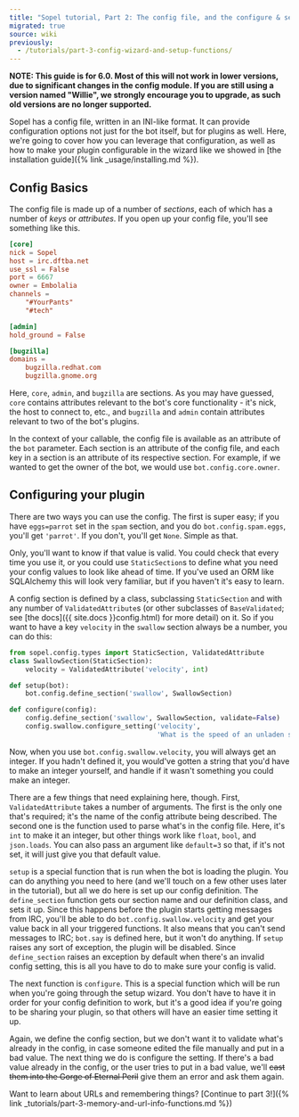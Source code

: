 ```yaml
---
title: "Sopel tutorial, Part 2: The config file, and the configure & setup functions"
migrated: true
source: wiki
previously:
  - /tutorials/part-3-config-wizard-and-setup-functions/
---
```


**NOTE: This guide is for 6.0. Most of this will not work in lower versions,
due to significant changes in the config module. If you are still using a
version named "Willie", we strongly encourage you to upgrade, as such old
versions are no longer supported.**

Sopel has a config file, written in an INI-like format. It can provide
configuration options not just for the bot itself, but for plugins as well.
Here, we're going to cover how you can leverage that configuration, as well as
how to make your plugin configurable in the wizard like we showed in [the
installation guide]({% link _usage/installing.md %}).

## Config Basics

The config file is made up of a number of *sections*, each of which has a number
of *keys* or *attributes*. If you open up your config file, you'll see
something like this.

```conf
[core]
nick = Sopel
host = irc.dftba.net
use_ssl = False
port = 6667
owner = Embolalia
channels =
    "#YourPants"
    "#tech"

[admin]
hold_ground = False

[bugzilla]
domains =
    bugzilla.redhat.com
    bugzilla.gnome.org
```

Here, `core`, `admin`, and `bugzilla` are sections. As you may have guessed,
`core` contains attributes relevant to the bot's core functionality - it's
nick, the host to connect to, etc., and `bugzilla` and `admin` contain
attributes relevant to two of the bot's plugins.

In the context of your callable, the config file is available as an attribute
of the `bot` parameter. Each section is an attribute of the config file, and
each key in a section is an attribute of its respective section. For example,
if we wanted to get the owner of the bot, we would use `bot.config.core.owner`.

## Configuring your plugin

There are two ways you can use the config. The first is super easy; if you have
`eggs=parrot` set in the `spam` section, and you do `bot.config.spam.eggs`,
you'll get `'parrot'`. If you don't, you'll get `None`. Simple as that.

Only, you'll want to know if that value is valid. You could check that every
time you use it, or you could use `StaticSection`s to define what you need your
config values to look like ahead of time. If you've used an ORM like SQLAlchemy
this will look very familiar, but if you haven't it's easy to learn.

A config section is defined by a class, subclassing `StaticSection`
and with any number of `ValidatedAttribute`s (or other subclasses of
`BaseValidated`; see [the docs]({{ site.docs }}config.html) for more detail)
on it. So if you want to have a key `velocity` in the `swallow` section always
be a number, you can do this:

```py
from sopel.config.types import StaticSection, ValidatedAttribute
class SwallowSection(StaticSection):
    velocity = ValidatedAttribute('velocity', int)

def setup(bot):
    bot.config.define_section('swallow', SwallowSection)

def configure(config):
    config.define_section('swallow', SwallowSection, validate=False)
    config.swallow.configure_setting('velocity',
                                     'What is the speed of an unladen swallow?')
```

Now, when you use `bot.config.swallow.velocity`, you will always get an
integer. If you hadn't defined it, you would've gotten a string that you'd have
to make an integer yourself, and handle if it wasn't something you could make
an integer.

There are a few things that need explaining here, though. First,
`ValidatedAttribute` takes a number of arguments. The first is the only one
that's required; it's the name of the config attribute being described. The
second one is the function used to parse what's in the config file. Here, it's
`int` to make it an integer, but other things work like `float`, `bool`, and
`json.loads`. You can also pass an argument like `default=3` so that, if it's
not set, it will just give you that default value.

`setup` is a special function that is run when the bot is loading the plugin.
You can do anything you need to here (and we'll touch on a few other uses later
in the tutorial), but all we do here is set up our config definition. The
`define_section` function gets our section name and our definition class, and
sets it up. Since this happens before the plugin starts getting messages from
IRC, you'll be able to do `bot.config.swallow.velocity` and get your value back
in all your triggered functions. It also means that you can't send messages to
IRC; `bot.say` is defined here, but it won't do anything. If `setup` raises any
sort of exception, the plugin will be disabled. Since `define_section` raises
an exception by default when there's an invalid config setting, this is all you
have to do to make sure your config is valid.

The next function is `configure`. This is a special function which will be run
when you're going through the setup wizard. You don't have to have it in order
for your config definition to work, but it's a good idea if you're going to be
sharing your plugin, so that others will have an easier time setting it up.

Again, we define the config section, but we don't want it to validate what's
already in the config, in case someone edited the file manually and put in a
bad value. The next thing we do is configure the setting. If there's a bad
value already in the config, or the user tries to put in a bad value, we'll
~~cast them into the Gorge of Eternal Peril~~ give them an error and ask them
again.

Want to learn about URLs and remembering things?
[Continue to part 3!]({% link _tutorials/part-3-memory-and-url-info-functions.md %})
